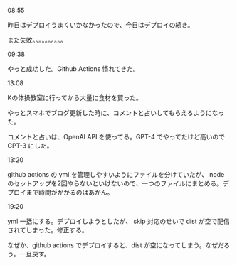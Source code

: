08:55

昨日はデプロイうまくいかなかったので、今日はデプロイの続き。

また失敗。。。。。。。。。。

09:38

やっと成功した。Github Actions 慣れてきた。

13:08

Kの体操教室に行ってから大量に食材を買った。

やっとスマホでブログ更新した時に、コメントと占いしてもらえるようになった。

コメントと占いは、OpenAI API を使ってる。GPT-4 でやってたけど高いので GPT-3 にした。

13:20

github actions の yml を管理しやすいようにファイルを分けていたが、 node のセットアップを2回やらないといけないので、一つのファイルにまとめる。デプロイまで時間がかかるのはあかん。

19:20

yml 一括にする。デプロイしようとしたが、 skip 対応のせいで dist が空で配信されてしまった。修正する。

なぜか、github actions でデプロイすると、dist が空になってしまう。なぜだろう。一旦戻す。
